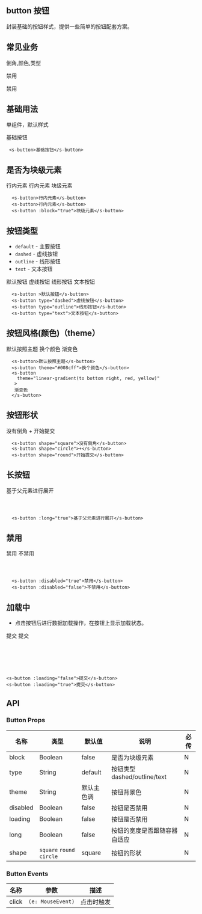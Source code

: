 <!--
 * @Author: liszter@qq.com liszter@qq.com
 * @Date: 2023-01-30 16:03:24
 * @LastEditors: lishutao
 * @LastEditTime: 2023-02-02 21:41:32
 * @FilePath: \scale-ui\examples\docs\components\button\index.md
 * @Description: 这是默认设置,请设置`customMade`, 打开koroFileHeader查看配置 进行设置: https://github.com/OBKoro1/koro1FileHeader/wiki/%E9%85%8D%E7%BD%AE
-->
## button 按钮

封装基础的按钮样式，提供一些简单的按钮配套方案。

## 常见业务

<div>
  <s-button
    shape="round"
    :long="true"
    theme="linear-gradient(to bottom right, red, yellow)"
    >倒角,颜色,类型</s-button>


  <s-button
    type="outline"
    :disabled="true"
    >禁用</s-button>


  <s-button
    type="outline"
     shape="round"
    :loading="true"
    >禁用</s-button>
</div>




## 基础用法
单组件，默认样式

<div> 
  <s-button>基础按钮</s-button>
</div>

```
 <s-button>基础按钮</s-button>
```

## 是否为块级元素

<div class=""> 
  <s-button>行内元素</s-button>
  <s-button >行内元素</s-button>
  <s-button :block="true">块级元素</s-button>
</div>

```
  <s-button>行内元素</s-button>
  <s-button>行内元素</s-button>
  <s-button :block="true">块级元素</s-button>
```

## 按钮类型
- `default` - 主要按钮
- `dashed` - 虚线按钮
- `outline` - 线形按钮
- `text` - 文本按钮

<div> 
  <s-button >默认按钮</s-button>
  <s-button type="dashed">虚线按钮</s-button>
  <s-button type="outline">线形按钮</s-button>
  <s-button type="text">文本按钮</s-button>
</div>

```
  <s-button >默认按钮</s-button>
  <s-button type="dashed">虚线按钮</s-button>
  <s-button type="outline">线形按钮</s-button>
  <s-button type="text">文本按钮</s-button>
```

## 按钮风格(颜色)（theme）

<div class=""> 
  <s-button>默认按照主题</s-button>
  <s-button theme="#008cff">换个颜色</s-button> 
  <s-button theme="linear-gradient(to bottom right, red, yellow)">渐变色</s-button> 
</div>

```
  <s-button>默认按照主题</s-button>
  <s-button theme="#008cff">换个颜色</s-button> 
  <s-button 
    theme="linear-gradient(to bottom right, red, yellow)"
   >
   渐变色
  </s-button> 
```

## 按钮形状 

<div class=" "> 
  <s-button shape="square">没有倒角</s-button>
  <s-button shape="circle">+</s-button>
  <s-button shape="round">开始提交</s-button>
</div>

```
  <s-button shape="square">没有倒角</s-button>
  <s-button shape="circle">+</s-button>
  <s-button shape="round">开始提交</s-button>
```


## 长按钮

<div class="" style="height: 60px"> 
  <s-button :long="true">基于父元素进行展开</s-button>
</div>

```
  <s-button :long="true">基于父元素进行展开</s-button>
```

## 禁用

<div class="" style="height: 60px"> 
  <s-button :disabled="true">禁用</s-button>
  <s-button :disabled="false">不禁用</s-button>

</div>

```
  <s-button :disabled="true">禁用</s-button>
  <s-button :disabled="false">不禁用</s-button>
```

## 加载中

- 点击按钮后进行数据加载操作，在按钮上显示加载状态。

<div class="" style="height: 100px">
  <s-button :loading="false" >提交</s-button>
  <s-button :loading="true" >提交</s-button>
</div>

```
<s-button :loading="false">提交</s-button>
<s-button :loading="true">提交</s-button>
```

<style>
  .s-button {
    margin: 8px;
  }
</style>




## API
### Button Props

名称 | 类型 | 默认值 | 说明 | 必传
-- | -- | -- | -- | --
block | Boolean | false | 是否为块级元素 | N
type | String | default | 按钮类型 dashed/outline/text | N
theme | String | 默认主色调 | 按钮背景色 | N
disabled | Boolean | false | 按钮是否禁用 | N
loading | Boolean | false | 按钮是否禁用 | N
long | Boolean | false | 按钮的宽度是否跟随容器自适应 | N
shape | `square` `round` `circle` | square | 按钮的形状 | N




### Button Events

名称 | 参数 | 描述
-- | -- | --
click | `(e: MouseEvent)` | 点击时触发